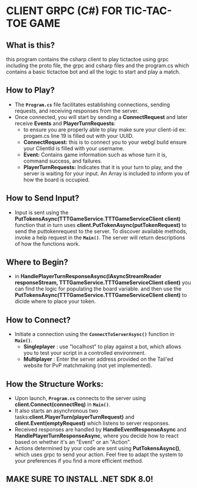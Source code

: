 # CLIENT GRPC (C#) FOR TIC-TAC-TOE GAME

## What is this?
this program contains the csharp client to play tictactoe using grpc including the proto file, the grpc and csharp files and the program.cs which contains a basic tictactoe bot and all the logic to start and play a match.

## How to Play?
- The **`Program.cs`** file facilitates establishing connections, sending requests, and receiving responses from the server.
- Once connected, you will start by sending a **ConnectRequest** and later receive  **Events** and **PlayerTurnRequests**:
    - to ensure you are properly able to play make sure your client-id ex: progam.cs line 19 is filled out with your UUID.
    - **ConnectRequest:** this is to connect you to your webgl build ensure your ClientId is filled with your username.
    - **Event:** Contains game information such as whose turn it is, command success, and failures.
    - **PlayerTurnRequests:** Indicates that it is your turn to play, and the server is waiting for your input. An Array is included to inform you of how the board is occupied.

## How to Send Input?
- Input is sent using the **PutTokensAsync(TTTGameService.TTTGameServiceClient client)** function that in turn uses **client.PutTokenAsync(putTokenRequest)** to send the puttokenrequest to the server. To discover available methods, invoke a help request in the **`Main()`**. The server will return descriptions of how the functions work.

## Where to Begin?
- in **HandlePlayerTurnResponseAsync(IAsyncStreamReader<PlayerTurnResponse> responseStream, TTTGameService.TTTGameServiceClient client)** you can find the logic for populating the board variable. and then use the **PutTokensAsync(TTTGameService.TTTGameServiceClient client)** to dicide where to place your token.

## How to Connect?
- Initiate a connection using the **`ConnectToServerAsync()`** function in **`Main()`**.
    - **Singleplayer** : use "localhost" to play against a bot, which allows you to test your script in a controlled environment.
    - **Multiplayer**  : Enter the server address provided on the Tail'ed website for PvP matchmaking (not yet implemented).

## How the Structure Works:
- Upon launch, **`Program.cs`** connects to the server using **client.Connect(connectReq)** in **`Main()`**.
- It also starts an asynchronous two tasks:**client.PlayerTurn(playerTurnRequest)** and **client.Event(emptyRequest)** which listens to server responses.
- Received responses are handled by **HandleEventResponseAsync** and **HandlePlayerTurnResponseAsync**, where you decide how to react based on whether it's an "Event" or an "Action".
- Actions determined by your code are sent using **PutTokensAsync()**, which uses grpc to send your action.
Feel free to adapt the system to your preferences if you find a more efficient method.

## MAKE SURE TO INSTALL .NET SDK 8.0!